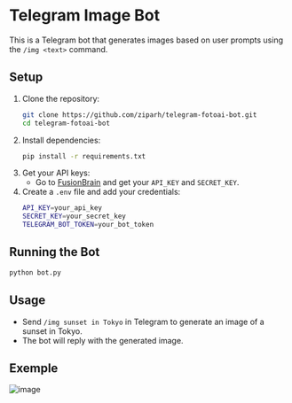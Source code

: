 # Telegram Image Bot

This is a Telegram bot that generates images based on user prompts using the `/img <text>` command.


## Setup

1. Clone the repository:
   ```sh
   git clone https://github.com/ziparh/telegram-fotoai-bot.git
   cd telegram-fotoai-bot
   ```
2. Install dependencies:
   ```sh
   pip install -r requirements.txt
   ```
3. Get your API keys:
   - Go to [FusionBrain](https://fusionbrain.ai/keys/) and get your `API_KEY` and `SECRET_KEY`.
4. Create a `.env` file and add your credentials:
   ```sh
   API_KEY=your_api_key
   SECRET_KEY=your_secret_key
   TELEGRAM_BOT_TOKEN=your_bot_token
   ```

## Running the Bot

```sh
python bot.py
```

## Usage
- Send `/img sunset in Tokyo` in Telegram to generate an image of a sunset in Tokyo.
- The bot will reply with the generated image.

## Exemple
![image](https://github.com/user-attachments/assets/28c8cb4c-dbfb-49e3-822c-0737048c995d)


